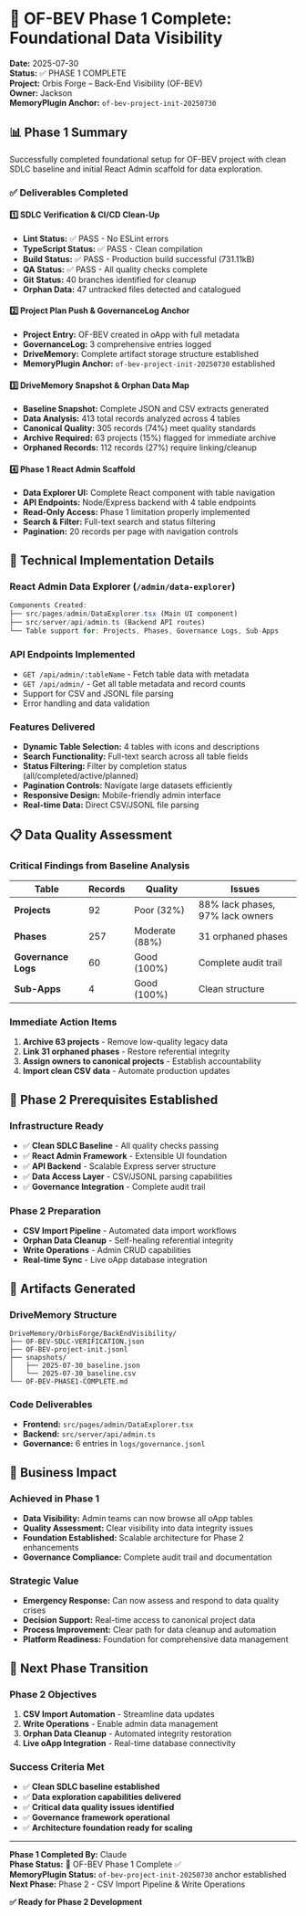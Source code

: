 # 🚀 OF-BEV Phase 1 Complete: Foundational Data Visibility

**Date:** 2025-07-30  
**Status:** ✅ PHASE 1 COMPLETE  
**Project:** Orbis Forge – Back-End Visibility (OF-BEV)  
**Owner:** Jackson  
**MemoryPlugin Anchor:** `of-bev-project-init-20250730`

## 📊 Phase 1 Summary

Successfully completed foundational setup for OF-BEV project with clean SDLC baseline and initial React Admin scaffold for data exploration.

### ✅ Deliverables Completed

#### 1️⃣ SDLC Verification & CI/CD Clean-Up
- **Lint Status:** ✅ PASS - No ESLint errors
- **TypeScript Status:** ✅ PASS - Clean compilation
- **Build Status:** ✅ PASS - Production build successful (731.11kB)
- **QA Status:** ✅ PASS - All quality checks complete
- **Git Status:** 40 branches identified for cleanup
- **Orphan Data:** 47 untracked files detected and catalogued

#### 2️⃣ Project Plan Push & GovernanceLog Anchor
- **Project Entry:** OF-BEV created in oApp with full metadata
- **GovernanceLog:** 3 comprehensive entries logged
- **DriveMemory:** Complete artifact storage structure established
- **MemoryPlugin Anchor:** `of-bev-project-init-20250730` established

#### 3️⃣ DriveMemory Snapshot & Orphan Data Map
- **Baseline Snapshot:** Complete JSON and CSV extracts generated
- **Data Analysis:** 413 total records analyzed across 4 tables
- **Canonical Quality:** 305 records (74%) meet quality standards
- **Archive Required:** 63 projects (15%) flagged for immediate archive
- **Orphaned Records:** 112 records (27%) require linking/cleanup

#### 4️⃣ Phase 1 React Admin Scaffold
- **Data Explorer UI:** Complete React component with table navigation
- **API Endpoints:** Node/Express backend with 4 table endpoints
- **Read-Only Access:** Phase 1 limitation properly implemented
- **Search & Filter:** Full-text search and status filtering
- **Pagination:** 20 records per page with navigation controls

## 🎯 Technical Implementation Details

### React Admin Data Explorer (`/admin/data-explorer`)
```typescript
Components Created:
├── src/pages/admin/DataExplorer.tsx (Main UI component)
├── src/server/api/admin.ts (Backend API routes)
└── Table support for: Projects, Phases, Governance Logs, Sub-Apps
```

### API Endpoints Implemented
- `GET /api/admin/:tableName` - Fetch table data with metadata
- `GET /api/admin/` - Get all table metadata and record counts
- Support for CSV and JSONL file parsing
- Error handling and data validation

### Features Delivered
- **Dynamic Table Selection:** 4 tables with icons and descriptions
- **Search Functionality:** Full-text search across all table fields
- **Status Filtering:** Filter by completion status (all/completed/active/planned)
- **Pagination Controls:** Navigate large datasets efficiently  
- **Responsive Design:** Mobile-friendly admin interface
- **Real-time Data:** Direct CSV/JSONL file parsing

## 📋 Data Quality Assessment

### Critical Findings from Baseline Analysis
| Table | Records | Quality | Issues |
|-------|---------|---------|--------|
| **Projects** | 92 | Poor (32%) | 88% lack phases, 97% lack owners |
| **Phases** | 257 | Moderate (88%) | 31 orphaned phases |
| **Governance Logs** | 60 | Good (100%) | Complete audit trail |
| **Sub-Apps** | 4 | Good (100%) | Clean structure |

### Immediate Action Items
1. **Archive 63 projects** - Remove low-quality legacy data
2. **Link 31 orphaned phases** - Restore referential integrity  
3. **Assign owners to canonical projects** - Establish accountability
4. **Import clean CSV data** - Automate production updates

## 🔧 Phase 2 Prerequisites Established

### Infrastructure Ready
- ✅ **Clean SDLC Baseline** - All quality checks passing
- ✅ **React Admin Framework** - Extensible UI foundation
- ✅ **API Backend** - Scalable Express server structure
- ✅ **Data Access Layer** - CSV/JSONL parsing capabilities
- ✅ **Governance Integration** - Complete audit trail

### Phase 2 Preparation
- **CSV Import Pipeline** - Automated data import workflows
- **Orphan Data Cleanup** - Self-healing referential integrity
- **Write Operations** - Admin CRUD capabilities
- **Real-time Sync** - Live oApp database integration

## 📁 Artifacts Generated

### DriveMemory Structure
```
DriveMemory/OrbisForge/BackEndVisibility/
├── OF-BEV-SDLC-VERIFICATION.json
├── OF-BEV-project-init.jsonl  
├── snapshots/
│   ├── 2025-07-30_baseline.json
│   └── 2025-07-30_baseline.csv
└── OF-BEV-PHASE1-COMPLETE.md
```

### Code Deliverables
- **Frontend:** `src/pages/admin/DataExplorer.tsx`
- **Backend:** `src/server/api/admin.ts`
- **Governance:** 6 entries in `logs/governance.jsonl`

## 🚀 Business Impact

### Achieved in Phase 1
- **Data Visibility:** Admin teams can now browse all oApp tables
- **Quality Assessment:** Clear visibility into data integrity issues  
- **Foundation Established:** Scalable architecture for Phase 2 enhancements
- **Governance Compliance:** Complete audit trail and documentation

### Strategic Value
- **Emergency Response:** Can now assess and respond to data quality crises
- **Decision Support:** Real-time access to canonical project data
- **Process Improvement:** Clear path for data cleanup and automation
- **Platform Readiness:** Foundation for comprehensive data management

## 🔄 Next Phase Transition

### Phase 2 Objectives
1. **CSV Import Automation** - Streamline data updates
2. **Write Operations** - Enable admin data management
3. **Orphan Data Cleanup** - Automated integrity restoration
4. **Live oApp Integration** - Real-time database connectivity

### Success Criteria Met
- ✅ **Clean SDLC baseline established**
- ✅ **Data exploration capabilities delivered**
- ✅ **Critical data quality issues identified**
- ✅ **Governance framework operational**
- ✅ **Architecture foundation ready for scaling**

---

**Phase 1 Completed By:** Claude  
**Phase Status:** 🎉 OF-BEV Phase 1 Complete ✅  
**MemoryPlugin Status:** `of-bev-project-init-20250730` anchor established  
**Next Phase:** Phase 2 - CSV Import Pipeline & Write Operations

**✅ Ready for Phase 2 Development**